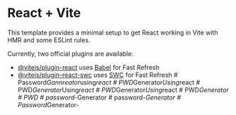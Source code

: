 # React + Vite

This template provides a minimal setup to get React working in Vite with HMR and some ESLint rules.

Currently, two official plugins are available:

- [@vitejs/plugin-react](https://github.com/vitejs/vite-plugin-react/blob/main/packages/plugin-react/README.md) uses [Babel](https://babeljs.io/) for Fast Refresh
- [@vitejs/plugin-react-swc](https://github.com/vitejs/vite-plugin-react-swc) uses [SWC](https://swc.rs/) for Fast Refresh
#   P a s s w o r d _ G a n n r e a t o r _ u s i n g _ r e a c t  
 #   P W D _ G e n e r a t o r _ U s i n g _ r e a c t  
 #   P W D _ G e n e r a t o r _ U s i n g _ r e a c t  
 #   P W D _ G e n e r a t o r _ U s i n g _ r e a c t  
 #   P W D _ G e n e r a t o r  
 #   P W D  
 #   p a s s w o r d - _ G e n e r a t o r  
 #   p a s s w o r d - _ G e n e r a t o r  
 #   P a s s w o r d _ G e n e r a t o r -  
 